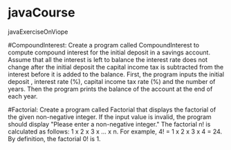 # javaCourse
javaExerciseOnViope

#CompoundInterest: Create a program called CompoundInterest to compute compound interest for the initial deposit in a savings account.
Assume that all the interest is left to balance the interest rate does not change after the initial deposit the capital income tax is subtracted from the interest before it is added to the balance.
First, the program inputs the initial deposit , interest rate (%), capital income tax rate (%) and the number of years. Then the program prints the balance of the account at the end of each year.

#Factorial: Create a program called Factorial that displays the factorial of the given non-negative integer. If the input value is invalid, the program should display "Please enter a non-negative integer."
The factorial n! is calculated as follows: 1 x 2 x 3 x ... x n. 
For example, 4! = 1 x 2 x 3 x 4 = 24.
By definition, the factorial 0! is 1.
